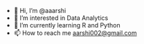 - 👋 Hi, I’m @aaarshi
- 👀 I’m interested in Data Analytics
- 🌱 I’m currently learning R and Python
- 📫 How to reach me aarshi002@gmail.com

<!---
aaarshi/aaarshi is a ✨ special ✨ repository because its `README.md` (this file) appears on your GitHub profile.
You can click the Preview link to take a look at your changes.
--->
